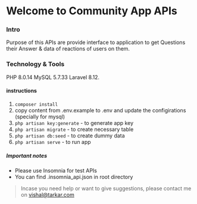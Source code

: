 # Welcome to Community App APIs

### Intro
Purpose of this APIs are provide interface to application to get Questions their Answer & data of reactions of users on them.

### Technology & Tools
PHP 8.0.14
MySQL 5.7.33
Laravel 8.12.

#### instructions
1. `composer install`
2. copy content from .env.example to .env and update the configirations (specially for mysql)
3. `php artisan key:generate` - to generate app key
4. `php artisan migrate` - to create necessary table
5. `php artisan db:seed` - to create dummy data
6. `php artisan serve` - to run app


##### Important notes
- Please use Insomnia for test APIs 
- You can find .insomnia_api.json in root directory


> Incase you need help or want to give suggestions, please contact me on vishal@tarkar.com
